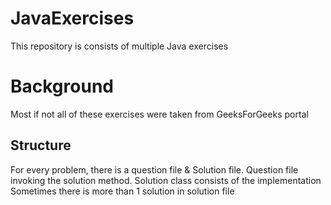 # JavaExercises
This repository is consists of multiple Java exercises


# Background

Most if not all of these exercises were taken from GeeksForGeeks portal 

## Structure
For every problem, there is a question file & Solution file.
Question file invoking the solution method.
Solution class consists of the implementation
Sometimes there is more than 1 solution in solution file



